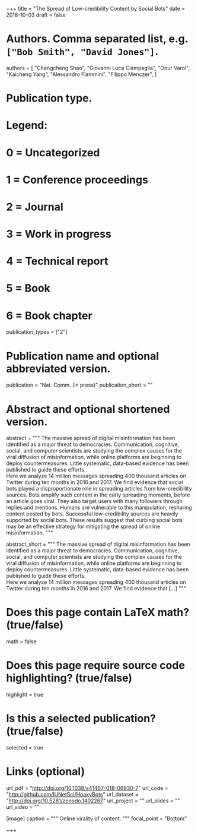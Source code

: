 +++
title = "The Spread of Low-credibility Content by Social Bots"
date = 2018-10-03
draft = false

# Authors. Comma separated list, e.g. `["Bob Smith", "David Jones"]`.
authors = [
    "Chengcheng Shao",
    "Giovanni Luca Ciampaglia",
    "Onur Varol",
    "Kaicheng Yang",
    "Alessandro Flammini",
    "Filippo Menczer",
]

# Publication type.
# Legend:
# 0 = Uncategorized
# 1 = Conference proceedings
# 2 = Journal
# 3 = Work in progress
# 4 = Technical report
# 5 = Book
# 6 = Book chapter
publication_types = ["2"]

# Publication name and optional abbreviated version.
publication = "Nat. Comm. (in press)"
publication_short = ""

# Abstract and optional shortened version.
abstract = """ The massive spread of digital misinformation has been identified as a major threat to democracies. Communication, cognitive, social, and computer scientists are studying the complex causes for the viral diffusion of misinformation, while online platforms are beginning to deploy countermeasures. Little systematic, data-based evidence has been published to guide these efforts.  
Here we analyze 14 million messages spreading 400 thousand articles on Twitter during ten months in 2016 and 2017. We find evidence that social bots played a disproportionate role in spreading articles from low-credibility sources. 
Bots amplify such content in the early spreading moments, before an article goes viral. 
They also target users with many followers through replies and mentions.
Humans are vulnerable to this manipulation, resharing content posted by bots. Successful low-credibility sources are heavily supported by social bots. 
These results suggest that curbing social bots may be an effective strategy for mitigating the spread of online misinformation. """

abstract_short = """ The massive spread of digital misinformation has been identified as a major threat to democracies. Communication, cognitive, social, and computer scientists are studying the complex causes for the viral diffusion of misinformation, while online platforms are beginning to deploy countermeasures. Little systematic, data-based evidence has been published to guide these efforts.  
Here we analyze 14 million messages spreading 400 thousand articles on Twitter during ten months in 2016 and 2017. We find evidence that [...] """

# Does this page contain LaTeX math? (true/false)
math = false

# Does this page require source code highlighting? (true/false)
highlight = true

# Is this a selected publication? (true/false)
selected = true

# Links (optional)
url_pdf = "http://doi.org/10.1038/s41467-018-06930-7"
url_code = "http://github.com/IUNetSci/HoaxyBots"
url_dataset = "http://doi.org/10.5281/zenodo.1402267"
url_project = ""
url_slides = ""
url_video = ""

[image]
  caption = """ Online virality of content. """
  focal_point = "Bottom"

+++


